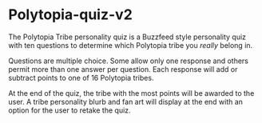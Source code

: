 # Polytopia-quiz-v2
The Polytopia Tribe personality quiz is a Buzzfeed style personality quiz with ten questions to determine which Polytopia tribe you *really* belong in.

Questions are multiple choice. Some allow only one response and others permit more than one answer per question. Each response will add or subtract points to one of 16 Polytopia tribes. 

At the end of the quiz, the tribe with the most points will be awarded to the user. A tribe personality blurb and fan art will display at the end with an option for the user to retake the quiz.
